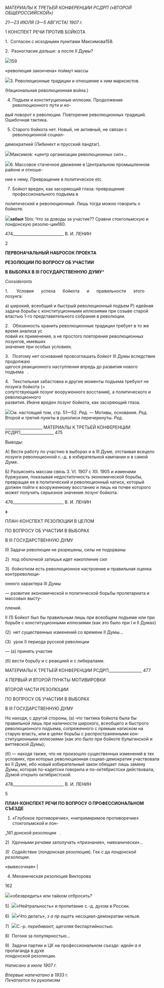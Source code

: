 _МАТЕРИАЛЫ К ТРЕТЬЕЙ КОНФЕРЕНЦИИ РСДРП_ _(«ВТОРОЙ ОБЩЕРОССИЙСКОЙ»)_

_21—23 ИЮЛЯ (3—5 АВГУСТА) 1907 г._

1 КОНСПЕКТ РЕЧИ ПРОТИВ БОЙКОТА

1.  Согласен с исходными пунктами Максимова158.

2.  Разногласие _дальше:_ а после II Думы?

![](file:///C:/Users/bot32/AppData/Local/Temp/msohtmlclip1/01/clip_image001.png)159

«революция закончена» поймут массы

![](file:///C:/Users/bot32/AppData/Local/Temp/msohtmlclip1/01/clip_image002.png)3. Революционные традиции и отношение к ним марксистов.

(Национальная революционная война.)

4. Подъем и конституционные иллюзии. Продолжение революционного пути и _но-_

_вый_ поворот к революции. Повторение революционных традиций. Ошибочная тактика.

5. Старого бойкота нет. Новый, не активный, не связан с революционной социал-

демократией (Либкнехт и прусский ландтаг).

![](file:///C:/Users/bot32/AppData/Local/Temp/msohtmlclip1/01/clip_image003.png)Максимов: «центр организации революционных сил»...

![](file:///C:/Users/bot32/AppData/Local/Temp/msohtmlclip1/01/clip_image004.png)6. Массовое стачечное движение в Центральном промышленном районе и отноше-

ние к нему. Превращение в политическое etc.

7. Бойкот вреден, как засоряющий глаза: превращение профессионального подъема в

политический и революционный. Лишь тогда можно говорить о бойкоте.

![](file:///C:/Users/bot32/AppData/Local/Temp/msohtmlclip1/01/clip_image005.png)**забыл** 5bis: Что за доводы за участие?? Сравни стокгольмскую и лондонскую резолю-ции160.

  

474__________________________ В. И. ЛЕНИН

2

**ПЕРВОНАЧАЛЬНЫЙ НАБРОСОК ПРОЕКТА**

**РЕЗОЛЮЦИИ ПО ВОПРОСУ ОБ УЧАСТИИ**

**В ВЫБОРАХ В** **III** **ГОСУДАРСТВЕННУЮ ДУМУ***

_Considerants_

1.       Условия      успеха      бойкота      и      правильности      этого      лозунга:

а) широкий, всеобщий и быстрый революционный подъем Р) идейная задача борьбы с конституционными иллюзиями при созыве старой властью 1-го представительного собрания в революции.

2.   Обязанность хранить революционные традиции требует в то же время анализа ус­  
ловий их применения, а не простого повторения революционных лозунгов, имевших  
значение при особых условиях.

3.   Поэтому нет оснований провозглашать бойкот III Думы вследствие продолжаю­  
щегося реакционного наступления впредь до развития нового подъема   .

4.   Текстильная забастовка и другие моменты подъема требуют не лозунга бойкота (=  
сопутствующий лозунг вооруженного восстания), а политического и революционного  
развития. Иначе _вреден_ лозунг бойкота, как засоряющий глаза.

![](file:///C:/Users/bot32/AppData/Local/Temp/msohtmlclip1/01/clip_image006.png)См. настоящий том, стр. 51—52. _Ред._ — Мотивы, основания. _Ред._ Второй и третий пункты в рукописи перечеркнуты. _Ред._

  

___________________ МАТЕРИАЛЫ К ТРЕТЬЕЙ КОНФЕРЕНЦИИ РСДРП_________________ 475

Выводы:

А) Вести работу по участию в выборах и в III Думе, отстаивая всецело лозунги рево­люционной с.-д. в избирательной кампании и в самой Думе.

Б) Разъяснять массам связь 3. VI. 1907 с XII. 1905 и изменами буржуазии, показывая недостаточность экономической борьбы, превращая ее в политический и революцион­ный натиск, который должен пойти к вооруженному восстанию и лишь на почве кото­рого может получить серьезное значение лозунг бойкота.

  

476__________________________ В. И. ЛЕНИН

**з**

ПЛАН-КОНСПЕКТ РЕЗОЛЮЦИИ В ЦЕЛОМ

ПО ВОПРОСУ ОБ УЧАСТИИ В ВЫБОРАХ

В III ГОСУДАРСТВЕННУЮ ДУМУ

II) Задачи революции не разрешены, силы не подорваны

2)  под оболочкой затишья идет накопление сил

3)  бойкотизм есть революционное настроение и правильная оценка контрреволюци-

онного характера III Думы

— развитие экономической и политической борьбы пролетариата и массовых высту-

плений.

II (1) Бойкот был бы правильным лишь при всеобщем подъеме или при борьбе с кон­ституционными иллюзиями (как это было при I и II Думах)

(2)  нет существенных изменений со времени II Думы...

(3)  урок II периода русской революции

— (а) принять участие

(б) вести борьбу и с реакцией и с либералами.

  

МАТЕРИАЛЫ К ТРЕТЬЕЙ КОНФЕРЕНЦИИ РСДРП_________________ 477

4 ПЕРВЫЙ И ВТОРОЙ ПУНКТЫ МОТИВИРОВКИ

ВТОРОЙ ЧАСТИ РЕЗОЛЮЦИИ

ПО ВОПРОСУ ОБ УЧАСТИИ В ВЫБОРАХ

В III ГОСУДАРСТВЕННУЮ ДУМУ

Но находя, с другой стороны, (а) что тактика бойкота была бы правильной лишь при наличности широкого, всеобщего и быстрого революционного подъема, сопряженного с прямым натиском на старую власть, или в целях борьбы с распространенными кон­ституционными иллюзиями (как это было при бойкоте булыгинской и виттевской Ду­мы);

(б) — находя также, что не произошло существенных изменений в тех условиях, при которых революционная социал-демократия участвовала во II Думе, ибо новый избира­тельный закон обещает лишь замену Думы, которая по-кадетски говорила и по-октябристски действовала, Думой открыто октябристской.

  

478__________________________ В. И. ЛЕНИН

5

**ПЛАН-КОНСПЕКТ РЕЧИ** **ПО ВОПРОСУ О ПРОФЕССИОНАЛЬНОМ СЪЕЗДЕ**

1) «Глубокое противоречие», «непримиримое противоречие» стокгольмской и лон-

„161 донской резолюции   .

2)  _Удачными речами_ заполучать «признание», «механически»...

_3)_  _Содействие_ (лондонская резолюция). Гек с да _лондонской резолюции._

«вывесочная» |

4) Механическая резолюция Викторова

  

162

  

![](file:///C:/Users/bot32/AppData/Local/Temp/msohtmlclip1/01/clip_image007.png)«обезвредить» или тайком отбросить?

5)  ![](file:///C:/Users/bot32/AppData/Local/Temp/msohtmlclip1/01/clip_image008.png)«Нейтральность» и пропитание с.-д. духом в России.

6)  ![](file:///C:/Users/bot32/AppData/Local/Temp/msohtmlclip1/01/clip_image009.png)«Что делать», _з а пр ещатъ_ несоциал-демократам нельзя.

7)  ![](file:///C:/Users/bot32/AppData/Local/Temp/msohtmlclip1/01/clip_image010.png)С.-р. _перебивают,_ щеголяя беспартийностью.

8)  Погоня за популярностью...

9)  Задачи партии и ЦК на профессиональном _съезде: идейн а я_ пропаганда в духе  
лондонской резолюции.

_Написано в июле 1907 г._

_Впервые напечатано в 1933 г.                                                            Печатается по рукописям_